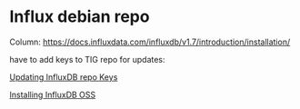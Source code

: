 # Influx debian repo

Column: https://docs.influxdata.com/influxdb/v1.7/introduction/installation/

have to add keys to TIG repo for updates: 

[Updating InfluxDB repo Keys](https://www.influxdata.com/blog/linux-package-signing-key-rotation/)

[Installing InfluxDB OSS](https://docs.influxdata.com/influxdb/v1.7/introduction/installation/)